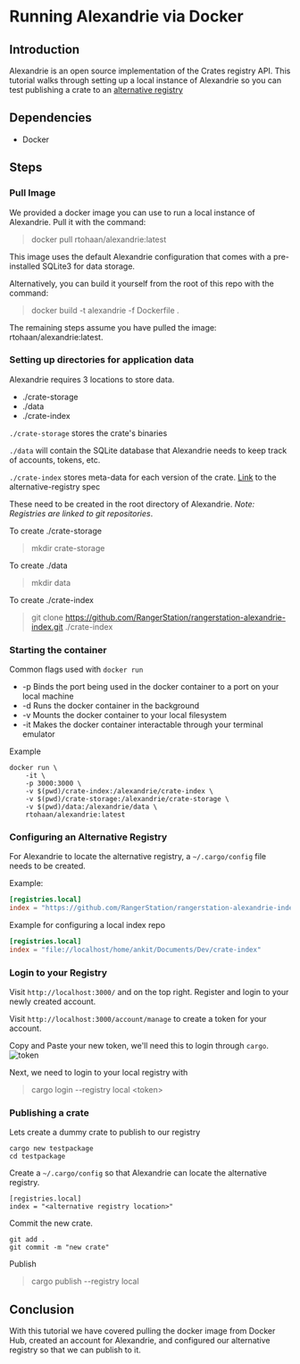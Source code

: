 # Running Alexandrie via Docker

## Introduction
Alexandrie is an open source implementation of the Crates registry API.
This tutorial walks through setting up a local instance of Alexandrie so you can test publishing a crate to an [alternative registry](https://doc.rust-lang.org/cargo/reference/registries.html#using-an-alternate-registry)

## Dependencies
- Docker

## Steps

### Pull Image
We provided a docker image you can use to run a local instance of Alexandrie. Pull it with the command: 
> docker pull rtohaan/alexandrie:latest

This image uses the default Alexandrie configuration that comes with a pre-installed SQLite3 for data storage.

Alternatively, you can build it yourself from the root of this repo with the command:
> docker build -t alexandrie -f Dockerfile .

The remaining steps assume you have pulled the image: rtohaan/alexandrie:latest.

### Setting up directories for application data
Alexandrie requires 3 locations to store data. 
- ./crate-storage  
- ./data
- ./crate-index

`./crate-storage` stores the crate's binaries

`./data` will contain the SQLite database that Alexandrie needs to keep track of accounts, tokens, etc.

`./crate-index` stores meta-data for each version of the crate. [Link](https://github.com/rust-lang/rfcs/blob/master/text/2141-alternative-registries.md#registry-index-format-specification) to the alternative-registry spec

These need to be created in the root directory of Alexandrie. *Note: Registries are linked to git repositories*.

To create ./crate-storage
> mkdir crate-storage

To create ./data
> mkdir data

To create ./crate-index
> git clone https://github.com/RangerStation/rangerstation-alexandrie-index.git ./crate-index

### Starting the container
Common flags used with `docker run` 
- -p Binds the port being used in the docker container to a port on your local machine
- -d Runs the docker container in the background
- -v Mounts the docker container to your local filesystem
- -it Makes the docker container interactable through your terminal emulator

Example
```
docker run \
    -it \
    -p 3000:3000 \
    -v $(pwd)/crate-index:/alexandrie/crate-index \
    -v $(pwd)/crate-storage:/alexandrie/crate-storage \
    -v $(pwd)/data:/alexandrie/data \
    rtohaan/alexandrie:latest
```

### Configuring an Alternative Registry
For Alexandrie to locate the alternative registry, a `~/.cargo/config` file needs to be created.

Example:
```toml
[registries.local]
index = "https://github.com/RangerStation/rangerstation-alexandrie-index"
```
Example for configuring a local index repo
```toml
[registries.local]
index = "file://localhost/home/ankit/Documents/Dev/crate-index"
```

### Login to your Registry
Visit `http://localhost:3000/` and on the top right. Register and login to your newly created account.

Visit `http://localhost:3000/account/manage` to create a token for your account.

Copy and Paste your new token, we'll need this to login through `cargo`.
![token](https://i.fluffy.cc/zB4LdrZH8m35LttNmgqdNMqCPgCbGSCp.png)

Next, we need to login to your local registry with
> cargo login --registry local &lt;token&gt;

### Publishing a crate
Lets create a dummy crate to publish to our registry
```
cargo new testpackage
cd testpackage
```
Create a `~/.cargo/config` so that Alexandrie can locate the alternative registry.
```
[registries.local]
index = "<alternative registry location>"
```

Commit the new crate.
```
git add . 
git commit -m "new crate"
```

Publish
> cargo publish --registry local


## Conclusion
With this tutorial we have covered pulling the docker image from Docker Hub, created an account for Alexandrie, and configured our alternative registry so that we can publish to it.